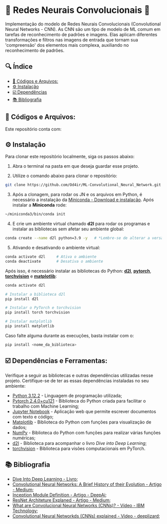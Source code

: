 # 🌟 Redes Neurais Convolucionais 🌟

Implementação do modelo de Redes Neurais Convolucionais (Convolutional Neural Networks - CNN). As CNN são um tipo de modelo de ML comum em tarefas de reconhecimento de padrões e imagens. Elas aplicam diferentes transformações e filtros nas imagens de entrada que tornam sua 'compreensão' dos elementos mais complexa, auxiliando no reconhecimento de padrões.

<!-- omit in toc -->
## 🔍 Índice
- [🌟 Códigos e Arquivos:](#-códigos-e-arquivos)
- [⚙️ Instalação](#️-instalação)
- [☑️ Dependências](#️-dependências)
- [📚 Bibliografia](#-bibliografia)

## 🌟 Códigos e Arquivos:
Este repositório conta com:

## ⚙️ Instalação
Para clonar este repositório localmente, siga os passos abaixo:

1. Abra o terminal na pasta em que deseja guardar esse projeto.

2. Utilize o comando abaixo para clonar o repositório:
```bash
git clone https://github.com/Od4ir/ML-Convolutional_Neural_Network.git
```
3. Após a clonagem, para rodar os JN e os arquivos em Python, é necessário a instalação da [Miniconda - Download e instalação](https://conda.io/en/latest/miniconda.html). Após instalar a **Miniconda** rode:

```bash
~/miniconda3/bin/conda init
```
4. E crie um ambiente virtual chamado **d2l** para rodar os programas e instalar as bibliotecas sem afetar seu ambiente global:
```bash
conda create --name d2l python=3.9 -y   # *Lembre-se de alterar a versão do Python
```
5. Ativando e desativando o ambiente virtual:
```bash
conda activate d2l     # Ativa o ambiente
conda deactivate       # Desativa o ambiente
```

Após isso, é necessário instalar as bibliotecas do Python: **[d2l](https://pypi.org/project/d2l/)**, **[pytorch](https://pypi.org/project/torch/)**, **[torchvision](https://pypi.org/project/torchvision/)** e **[matplotlib](https://pypi.org/project/matplotlib/)**:

```bash
conda activate d2l

# Instalar a biblioteca d2l
pip install d2l

# Instalar o PyTorch e torchvision
pip install torch torchvision

# Instalar matplotlib
pip install matplotlib
```

Caso falte alguma durante as execuções, basta instalar com o:
```bash
pip install <nome_da_biblioteca>
```


## ☑️ Dependências e Ferramentas:
Verifique a seguir as bibliotecas e outras dependências utilizadas nesse projeto. Certifique-se de ter as essas dependências instaladas no seu ambiente:

- [Python 3.12.2](https://www.python.org/) - Linguagem de programação utilizada;
- [Pytorch 2.4.0+cu121](https://pytorch.org/get-started/locally/) - Biblioteca do Python criada para facilitar o trabalho com Machine Learning;
- [Jupyter Notebook](https://jupyter.org/install) - Aplicação web que permite escrever documentos com texto e código;
- [Matplotlib](https://matplotlib.org/) - Biblioteca do Python com funções para visualização de dados;
- [NumPy](https://numpy.org/) - Biblioteca do Python com funções para realizar várias funções numéricas;
- [d2l](https://pypi.org/project/d2l/) - Biblioteca para acompanhar o livro *Dive into Deep Learning*;
- [torchvision](https://pypi.org/project/torchvision/) - Biblioteca para visões computacionais em PyTorch.

## 📚 Bibliografia
- [Dive Into Deep Learning - Livro](https://pt.d2l.ai/chapter_linear-networks/index.html);
- [Convolutional Neural Networks: A Brief History of their Evolution - Artigo - Medium](https://medium.com/appyhigh-technology-blog/convolutional-neural-networks-a-brief-history-of-their-evolution-ee3405568597);
- [Inception Module Definition - Artigo - DeepAi](https://deepai.org/machine-learning-glossary-and-terms/inception-module);
- [ResNet Architeture Explaned - Artigo - Medium](https://medium.com/@siddheshb008/resnet-architecture-explained-47309ea9283d);
- [What are Convolucional Neural Networks (CNNs)? - Vídeo - IBM Technology](https://www.youtube.com/watch?v=QzY57FaENXg);
- [Convolutional Neural Networkds (CNNs) explained - Vídeo - deeplizard](https://www.youtube.com/watch?v=YRhxdVk_sIs&t=19s);




#
